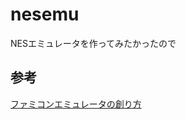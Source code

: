 # nesemu
NESエミュレータを作ってみたかったので

## 参考
[ファミコンエミュレータの創り方](https://builderscon.io/tokyo/2018/session/5212a273-a1b8-4458-9ce6-621d136b24f1)

